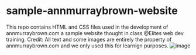 # sample-annmurraybrown-website
This repo contains HTML and CSS files used in the development of annmurraybrown.com  a sample website thought in class @Elites web dev training. Credit: All text and some images are entirely the property of annmurraybrown.com and we only used this for learnign purposes. 
 ![image](https://github.com/user-attachments/assets/a2a0dfab-adb1-4a98-bde9-3d577be95420)

